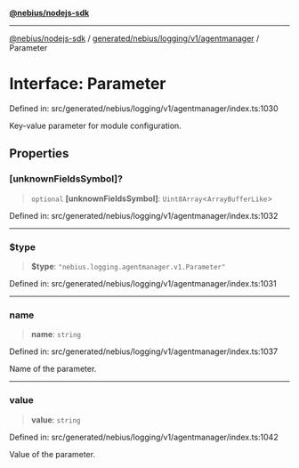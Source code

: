 [**@nebius/nodejs-sdk**](../../../../../../README.md)

---

[@nebius/nodejs-sdk](../../../../../../README.md) / [generated/nebius/logging/v1/agentmanager](../README.md) / Parameter

# Interface: Parameter

Defined in: src/generated/nebius/logging/v1/agentmanager/index.ts:1030

Key-value parameter for module configuration.

## Properties

### \[unknownFieldsSymbol\]?

> `optional` **\[unknownFieldsSymbol\]**: `Uint8Array`\<`ArrayBufferLike`\>

Defined in: src/generated/nebius/logging/v1/agentmanager/index.ts:1032

---

### $type

> **$type**: `"nebius.logging.agentmanager.v1.Parameter"`

Defined in: src/generated/nebius/logging/v1/agentmanager/index.ts:1031

---

### name

> **name**: `string`

Defined in: src/generated/nebius/logging/v1/agentmanager/index.ts:1037

Name of the parameter.

---

### value

> **value**: `string`

Defined in: src/generated/nebius/logging/v1/agentmanager/index.ts:1042

Value of the parameter.
